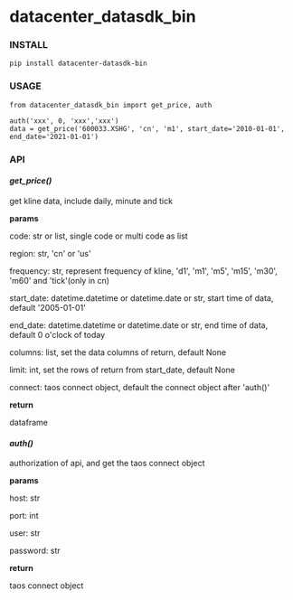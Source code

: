 # datacenter_datasdk_bin

### INSTALL

```
pip install datacenter-datasdk-bin
```


### USAGE

```
from datacenter_datasdk_bin import get_price, auth

auth('xxx', 0, 'xxx','xxx')
data = get_price('600033.XSHG', 'cn', 'm1', start_date='2010-01-01', end_date='2021-01-01')
```

### API

#### *get_price()*
get kline data, include daily, minute and tick

**params**

code: str or list, single code or multi code as list

region: str, 'cn' or 'us'

frequency: str, represent frequency of kline, 'd1', 'm1', 'm5', 'm15', 'm30', 'm60' and 'tick'(only in cn)

start_date: datetime.datetime or datetime.date or str, start time of data, default '2005-01-01'

end_date: datetime.datetime or datetime.date or str, end time of data, default 0 o'clock of today

columns: list, set the data columns of return, default None

limit: int, set the rows of return from start_date, default None

connect: taos connect object, default the connect object after 'auth()'

**return**

dataframe


#### *auth()*
authorization of api, and get the taos connect object

**params**

host: str

port: int

user: str

password: str

**return**

taos connect object